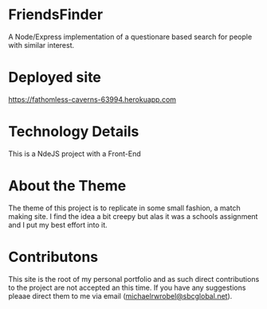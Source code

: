 # FriendsFinder

A Node/Express implementation of a questionare based search for people with similar interest.

# Deployed site
https://fathomless-caverns-63994.herokuapp.com

# Technology Details
This is a NdeJS project with a Front-End

# About the Theme

The theme of this project is to replicate in some small fashion, a match making site.
I find the idea a bit creepy but alas it was a schools assignment and I put my best effort into it. 

# Contributons

This site is the root of my personal portfolio and as such direct contributions to the project are not accepted an this time.  If you have any suggestions pleaae direct them to me via email (michaelrwrobel@sbcglobal.net).
 

